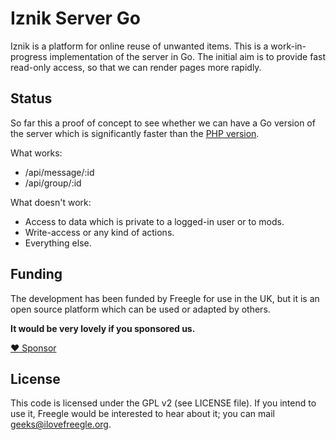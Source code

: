 # Iznik Server Go

Iznik is a platform for online reuse of unwanted items.  This is a work-in-progress 
implementation of the server in Go.  The initial aim is to provide fast read-only access, 
so that we can render pages more rapidly.

## Status

So far this a proof of concept to see whether we can have a Go
version of the server which is significantly faster than the [PHP version](https://github.com/Freegle/iznik-server).

What works:
* /api/message/:id
* /api/group/:id

What doesn't work:
* Access to data which is private to a logged-in user or to mods.
* Write-access or any kind of actions.
* Everything else.

## Funding
The development has been funded by Freegle for use in the UK,
but it is an open source platform which can be used or adapted by others.

**It would be very lovely if you sponsored us.**

[:heart: Sponsor](https://github.com/sponsors/Freegle)


## License

This code is licensed under the GPL v2 (see LICENSE file).  If you intend to use it, Freegle would be interested to
hear about it; you can mail [geeks@ilovefreegle.org](mailto:geeks@ilovefreegle.org).